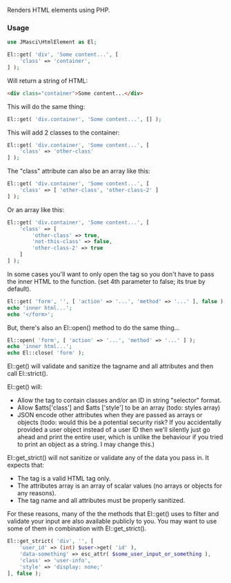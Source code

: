 Renders HTML elements using PHP. 

### Usage

```php
use JMasci\HtmlElement as El;

El::get( 'div', 'Some content...', [
    'class' => 'container',
] );
```

Will return a string of HTML:

```html
<div class="container">Some content...</div>
```

This will do the same thing:

```php
El::get( 'div.container', 'Some content...', [] );
```

This will add 2 classes to the container:

```php
El::get( 'div.container', 'Some content...', [
    'class' => 'other-class'
] );
```

The "class" attribute can also be an array like this:

```php
El::get( 'div.container', 'Some content...', [
    'class' => [ 'other-class', 'other-class-2' ]
] );
```

Or an array like this:

```php
El::get( 'div.container', 'Some content...', [
    'class' => [
        'other-class' => true,
        'not-this-class' => false,
        'other-class-2' => true
    ]   
] );
```

In some cases you'll want to only open the tag so you don't have to pass the inner HTML to the function. (set
4th parameter to false; its true by default). 

```php
El::get( 'form', '', [ 'action' => '...', 'method' => '...' ], false );
echo 'inner html...';
echo '</form>';
```

But, there's also an El::open() method to do the same thing...

```php
El::open( 'form', [ 'action' => '...', 'method' => '...' ] );
echo 'inner html...';
echo El::close( 'form' );
```

El::get() will validate and sanitize the tagname and all attributes and then call El::strict().

El::get() will:

- Allow the tag to contain classes and/or an ID in string "selector" format.
- Allow $atts['class'] and $atts ['style'] to be an array (todo: styles array)
- JSON encode other attributes when they are passed as arrays or objects (todo: would this be a potential security 
risk? If you accidentally provided a user object instead of a user ID then we'll silently just go ahead and print the 
entire user, which is unlike the behaviour if you tried to print an object as a string. I may change this.)

El::get_strict() will not sanitize or validate any of the data you pass in. It expects that:
- The tag is a valid HTML tag only.
- The attributes array is an array of scalar values (no arrays or objects for any reasons).
- The tag name and all attributes must be properly sanitized.

For these reasons, many of the the methods that El::get() uses to filter and validate your input
are also available publicly to you. You may want to use some of them in combination with El::get_strict().

```php
El::get_strict( 'div', '', [ 
    'user_id' => (int) $user->get( 'id' ),
    'data-something' => esc_attr( $some_user_input_or_something ), 
    'class' => 'user-info', 
    'style' => 'display: none;'
], false );
```